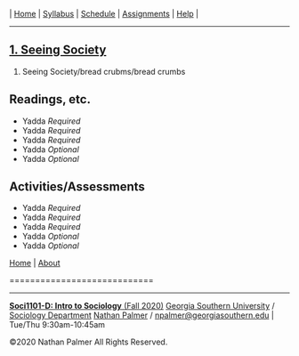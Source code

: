 | [Home](https://ishimby.github.io/Soc101/) | [Syllabus](https://ishimby.github.io/Soc101/syllabus.html) | [Schedule](https://ishimby.github.io/Soc101/schedule.html) | [Assignments](https://ishimby.github.io/Soc101/assignments.html) | [Help](https://ishimby.github.io/Soc101/help.html) |

---

## [1. Seeing Society](https://ishimby.github.io/Soc101/1_seeing_society_overview.md)

1. Seeing Society/bread crubms/bread crumbs


## Readings, etc.

* Yadda _Required_
* Yadda _Required_
* Yadda _Required_
* Yadda _Optional_
* Yadda _Optional_


## Activities/Assessments

* Yadda _Required_
* Yadda _Required_
* Yadda _Required_
* Yadda _Optional_
* Yadda _Optional_




[Home](https://ishimby.github.io/Soc101/) | [About](https://ishimby.github.io/Soc101/About.html)

============================

---

[**Soci1101-D: Intro to Sociology** (Fall 2020)](https://ishimby.github.io/Soc101/)
[Georgia Southern University](https://www.georgiasouthern.edu/) / [Sociology Department](https://cbss.georgiasouthern.edu/socianth/)
[Nathan Palmer](www.natepalmer.org) / [npalmer@georgiasouthern.edu](mailto:npalmer@georgiasouthern.edu) | Tue/Thu 9:30am-10:45am

©2020 Nathan Palmer All Rights Reserved.